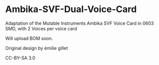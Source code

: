 # Ambika-SVF-Dual-Voice-Card
Adaptation of the Mutable Instruments Ambika SVF Voice Card in 0603 SMD, with 2 Voices per voice card

Will upload BOM soon.


Original design by émilie gillet

CC-BY-SA 3.0
